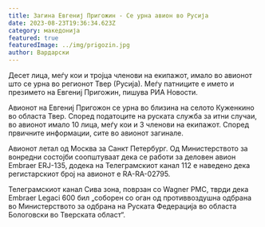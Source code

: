 ```yaml
---
title: Загина Евгениј Пригожин - Се урна авион во Русија
date: 2023-08-23T19:36:34.623Z
category: македонија
featured: true
featuredImage: ../img/prigozin.jpg
author: Вардарски
---
```

<!--StartFragment-->

Десет лица, меѓу кои и тројца членови на екипажот, имало во авионот што се урна во регионот Твер (Русија). Меѓу патниците е името и презимето на Евгениј Пригожин, пишува РИА Новости.

Авионот на Евгениј Пригожон се урна во близина на селото Куженкино во областа Твер. Според податоците на руската служба за итни случаи, во авионот имало 10 лица, меѓу кои и 3 членови на екипажот. Според првичните информации, сите во авионот загинале.

Авионот летал од Москва за Санкт Петербург. Од Министерството за вонредни состојби соопштуваат дека се работи за деловен авион Embraer ERJ-135, додека на Телеграмскиот канал 112 е наведено дека регистарскиот број на авионот е RA-RA-02795.

Телеграмскиот канал Сива зона, поврзан со Wagner PMC, тврди дека Embraer Legaci 600 бил „соборен со оган од противвоздушна одбрана во Министерството за одбрана на Руската Федерација во областа Бологовски во Тверската област“.

<!--EndFragment-->